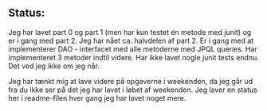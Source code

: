 ## Status:

Jeg har lavet part 0 og part 1 (men har kun testet én metode med junit) og er i gang med part 2. 
Jeg har nået ca. halvdelen af part 2. Er i gang med at implementerer DAO - interfacet med alle
metoderne med JPQL queries. Har implementeret 3 metoder indtil videre. Har ikke lavet nogle junit tests
endnu. Det ved jeg ikke om jeg når. 

Jeg har tænkt mig at lave videre på opgaverne i weekenden, da jeg går ud fra du ikke ser på det jeg har lavet 
i løbet af weekenden. Jeg laver en status her i readme-filen hver gang jeg har lavet noget mere.  
